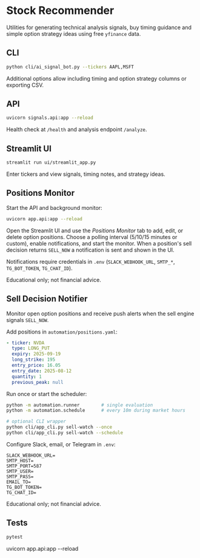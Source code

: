 # Stock Recommender

Utilities for generating technical analysis signals, buy timing guidance and simple option strategy ideas using free `yfinance` data.

## CLI
```bash
python cli/ai_signal_bot.py --tickers AAPL,MSFT
```
Additional options allow including timing and option strategy columns or exporting CSV.

## API
```bash
uvicorn signals.api:app --reload
```
Health check at `/health` and analysis endpoint `/analyze`.

## Streamlit UI
```bash
streamlit run ui/streamlit_app.py
```
Enter tickers and view signals, timing notes, and strategy ideas.

## Positions Monitor
Start the API and background monitor:

```bash
uvicorn app.api:app --reload
```

Open the Streamlit UI and use the *Positions Monitor* tab to add, edit, or delete
option positions. Choose a polling interval (5/10/15 minutes or custom), enable
notifications, and start the monitor. When a position's sell decision returns
`SELL_NOW` a notification is sent and shown in the UI.

Notifications require credentials in `.env` (`SLACK_WEBHOOK_URL`, `SMTP_*`,
`TG_BOT_TOKEN`, `TG_CHAT_ID`).

Educational only; not financial advice.

## Sell Decision Notifier
Monitor open option positions and receive push alerts when the sell engine signals `SELL_NOW`.

Add positions in `automation/positions.yaml`:

```yaml
- ticker: NVDA
  type: LONG_PUT
  expiry: 2025-09-19
  long_strike: 195
  entry_price: 16.05
  entry_date: 2025-08-12
  quantity: 1
  previous_peak: null
```

Run once or start the scheduler:

```bash
python -m automation.runner        # single evaluation
python -m automation.schedule      # every 10m during market hours

# optional CLI wrapper
python cli/app_cli.py sell-watch --once
python cli/app_cli.py sell-watch --schedule
```

Configure Slack, email, or Telegram in `.env`:

```
SLACK_WEBHOOK_URL=
SMTP_HOST=
SMTP_PORT=587
SMTP_USER=
SMTP_PASS=
EMAIL_TO=
TG_BOT_TOKEN=
TG_CHAT_ID=
```

Educational only; not financial advice.

## Tests
```bash
pytest
```
uvicorn app.api:app --reload